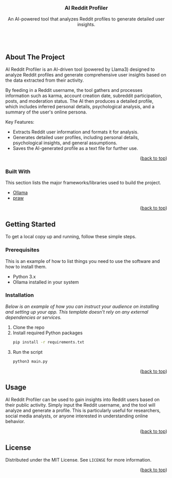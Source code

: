 
<a id="readme-top"></a>



<!-- PROJECT LOGO -->
<br />
<div align="center">

  <h3 align="center">AI Reddit Profiler </h3>

  <p align="center">
    An AI-powered tool that analyzes Reddit profiles to generate detailed user insights.
    <br />
    <br />
    <br />
    <br />
   
</div>



<!-- ABOUT THE PROJECT -->
## About The Project


AI Reddit Profiler is an AI-driven tool (powered by Llama3) designed to analyze Reddit profiles and generate comprehensive user insights based on the data extracted from their activity. 

By feeding in a Reddit username, the tool gathers and processes information such as karma, account creation date, subreddit participation, posts, and moderation status. The AI then produces a detailed profile, which includes inferred personal details, psychological analysis, and a summary of the user's online persona. 


Key Features: 
* Extracts Reddit user information and formats it for analysis. 
* Generates detailed user profiles, including personal details, psychological insights, and general assumptions. 
*  Saves the AI-generated profile as a text file for further use.

<p align="right">(<a href="#readme-top">back to top</a>)</p>



### Built With

This section lists the major frameworks/libraries used to build the project.

*  [Ollama](https://ollama.com/download) 
* [praw](https://praw.readthedocs.io/en/stable/) 

<p align="right">(<a href="#readme-top">back to top</a>)</p>



<!-- GETTING STARTED -->
## Getting Started

To get a local copy up and running, follow these simple steps.

### Prerequisites

This is an example of how to list things you need to use the software and how to install them.
* Python 3.x
* Ollama installed in your system

### Installation

_Below is an example of how you can instruct your audience on installing and setting up your app. This template doesn't rely on any external dependencies or services._

1. Clone the repo
2. Install required Python packages
   ```sh
   pip install -r requirements.txt
   ```
3. Run the script
   ```sh
   python3 main.py
   ```

<p align="right">(<a href="#readme-top">back to top</a>)</p>



<!-- USAGE EXAMPLES -->
## Usage

AI Reddit Profiler can be used to gain insights into Reddit users based on their public activity. Simply input the Reddit username, and the tool will analyze and generate a profile. This is particularly useful for researchers, social media analysts, or anyone interested in understanding online behavior.

<p align="right">(<a href="#readme-top">back to top</a>)</p>





<!-- LICENSE -->
## License

Distributed under the MIT License. See `LICENSE` for more information.

<p align="right">(<a href="#readme-top">back to top</a>)</p>
